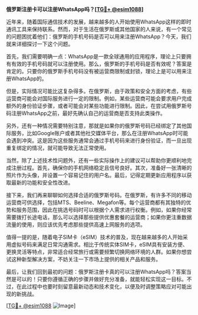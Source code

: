 **俄罗斯注册卡可以注册WhatsApp吗？[[TG💪+ @esim1088](https://t.me/s/esim1088)]**

近年来，随着国际通信技术的发展，越来越多的人开始使用WhatsApp这样的即时通讯工具来保持联系。然而，对于生活在俄罗斯或其他国家的人来说，有一个常见的问题困扰着他们：俄罗斯的手机号码是否可以用来注册WhatsApp？今天，我们就来详细探讨一下这个问题。

首先，我们需要明确一点：WhatsApp是一款全球通用的应用程序，理论上只要拥有有效的手机号码就可以注册使用。那么，俄罗斯的手机号码是否有效呢？答案是肯定的。只要你的俄罗斯手机号码没有被运营商限制或封锁，理论上是可以用来注册WhatsApp的。

但是，实际情况可能比这复杂得多。在俄罗斯，由于政策和安全方面的考虑，有些运营商可能会对国际服务进行一定的限制。例如，某些运营商可能会要求用户完成额外的身份验证步骤，或者可能会对某些功能进行限制。因此，在尝试用俄罗斯号码注册WhatsApp之前，最好先确认自己的运营商是否支持此类操作。

另外，还有一种情况需要特别注意，那就是如果你的俄罗斯号码已经绑定了其他国际服务，比如Google账户或者其他社交媒体平台，那么在注册WhatsApp时可能会遇到冲突。这是因为这些服务通常会通过手机号码来进行身份验证，而一旦出现重复绑定的情况，就可能导致无法正常使用。

当然，除了上述技术性问题外，还有一些实际操作上的建议可以帮助你更顺利地完成注册过程。首先，确保你的手机网络稳定且信号良好。其次，准备好一张清晰的照片作为头像，并设置一个容易记住的用户名。最后，记得定期更新应用程序以获取最新的功能和安全性改进。

接下来，我们再来聊聊如何选择合适的俄罗斯号码。在俄罗斯，有许多不同的移动运营商可供选择，包括MTS、Beeline、Megafon等。每个运营商都有其独特的优势和服务范围，因此在挑选号码时可以根据个人需求进行权衡。例如，如果你经常需要拨打长途电话，那么可以选择那些提供优惠套餐的运营商；如果你更注重数据流量的使用，则应该优先考虑那些提供高速上网服务的选项。

值得一提的是，随着电子SIM卡（eSIM）技术的普及，现在越来越多的人开始采用虚拟号码来满足日常沟通需求。相比于传统实体SIM卡，eSIM具有安装方便、更换灵活等特点，非常适合经常旅行或需要频繁切换网络环境的人群。如果你想尝试这种新型解决方案，不妨关注一下市场上提供的相关产品和服务。

最后，让我们回到最初的问题：俄罗斯注册卡真的可以注册WhatsApp吗？答案当然是可以的！只要你遵循正确的步骤并做好充分准备，就能轻松实现这一目标。不过，在此过程中也要时刻留意最新动态和技术变化，以便及时调整策略应对可能出现的新挑战。

[[TG💪+ @esim1088](https://t.me/s/esim1088) ![Image](https://i.postimg.cc/4NQfJmqS/Snipaste-2025-05-13-00-14-12.png)]